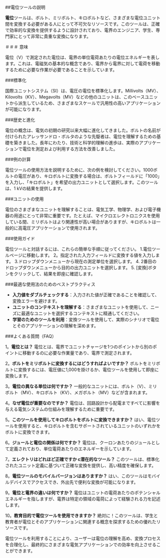 ##電位ツールの説明

**電位**ツールは、ボルト、ミリボルト、キロボルトなど、さまざまな電位ユニット間を変換する必要がある人にとって不可欠なリソースです。このツールは、正確で効率的な変換を提供するように設計されており、電界のエンジニア、学生、専門家にとって非常に貴重な変換になります。

＃＃＃ 意味

電位（V）で測定された電位は、電界の単位電荷あたりの電位エネルギーを表します。これは、電磁気の基本的な概念であり、電界から電界に対して電荷を移動するために必要な作業が必要であることを示しています。

###標準化

国際ユニットシステム（SI）は、電圧の電位を標準化します。Millivolts（MV）、Kilovolts（KV）、​​Megavolts（MV）などの他のユニットは、このベースユニットから派生しているため、さまざまなスケールで汎用性の高いアプリケーションが可能になります。

###歴史と進化

電位の概念は、電気の初期の研究以来大幅に進化してきました。ボルトの名前が付けられたアレッサンドロ・ボルタのような先駆者は、電位を理解するための基礎を築きました。長年にわたり、技術と科学的理解の進歩は、実際のアプリケーションで電位を測定および利用する方法を改善しました。

###例の計算

電位ツールの使用方法を説明するために、次の例を検討してください。1000ボルトの電圧があり、キロボルトに変換する場合は、ボルトフィールドに「1000」を入力し、「キロボルト」を希望の出力ユニットとして選択します。このツールは、1 kVの結果を提供します。

###ユニットの使用

電位のさまざまなユニットを理解することは、電気工学、物理学、および電子機器の用途にとって非常に重要です。たとえば、マイクロエレクトロニクスを使用している間、ミリボルトはより関連性が高い場合がありますが、キロボルトは一般的に高電圧アプリケーションで使用されます。

###使用ガイド

電位ツールと対話するには、これらの簡単な手順に従ってください。
1.電位ツールページに移動します。
2。指定された入力フィールドに変換する値を入力します。
3.ドロップダウンメニューから現在の測定単位を選択します。
4. 2番目のドロップダウンメニューから目的の出力ユニットを選択します。
5. [変換]ボタンをクリックして、結果を即座に確認します。

###最適な使用法のためのベストプラクティス

-  **入力値をダブルチェックする**：入力された値が正確であることを確認して、変換エラーを避けます。
-  **ユニットのコンテキストを理解する**：さまざまなユニットを使用して、ニーズに最適なユニットを選択するコンテキストに精通してください。
-  **学習のためのツールを利用**：変換ツールを使用して、実際のシナリオで電位とそのアプリケーションの理解を深めます。

###よくある質問（FAQ）

1。**電位とは？**
電位とは、電界でユニットチャージを1つのポイントから別のポイントに移動するのに必要な作業量であり、電界で測定されます。

2。**ボルトをミリボルトに変換するにはどうすればよいですか？**
ボルトをミリボルトに変換するには、電圧値に1,000を掛けるか、電位ツールを使用して即座に変換します。

3。**電位の異なる単位は何ですか？**
一般的なユニットには、ボルト（V）、ミリボルト（MV）、キロボルト（KV）、​​メガボルト（MV）などが含まれます。

4。**なぜ電位が重要なのですか？**
電位は、回路設計から配電まですべてに影響を与える電気システムの仕組みを理解するために重要です。

5。**このツールを使用してキロボルトをボルトに変換できますか？**
はい、電位ツールを使用すると、キロボルトを含むサポートされているユニットのいずれかをボルトに変換できます。

6。**ジュールと電位の関係は何ですか？**
電位は、クーロンあたりのジュールとして定義されており、単位電荷あたりのエネルギーを示しています。

7。**エレクトリはどれほど正確ですか c潜在的なツール？**
このツールは、標準化されたユニット定義に基づいて正確な変換を提供し、高い精度を確保します。

8。**電位ツールのモバイルバージョンはありますか？**
はい、このツールはモバイルデバイスでアクセスでき、外出先で便利な変換が可能になります。

9。**電位と電界の違いは何ですか？**
電位はユニットの電荷あたりのポテンシャルエネルギーを指しますが、電界は特定の領域の電荷によって経験される力を記述します。

10。**教育目的で電位ツールを使用できますか？**
絶対に！このツールは、学生と教育者が電位とそのアプリケーションに関連する概念を探求するための優れたリソースです。

電位ツールを利用することにより、ユーザーは電位の理解を高め、変換プロセスを合理化し、最終的にさまざまな電気アプリケーションでの効率を向上させることができます。